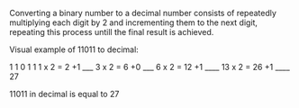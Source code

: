 Converting a binary number to a decimal number consists of repeatedly multiplying each digit by 2 and incrementing them to the next digit, repeating this process untill the final result is achieved.

Visual example of 11011 to decimal:

1       1       0       1        1
1 x 2 = 2
       +1
       ___
        3 x 2 = 6
               +0
               ___
                6 x 2 = 12
                        +1
                       ____
                        13 x 2 = 26
                                 +1
                                ____
                                 27

11011 in decimal is equal to 27
